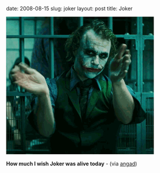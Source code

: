 date: 2008-08-15
slug: joker
layout: post
title: Joker


<a href="http://img.perezhilton.com/wp-content/uploads/2008/08/joker.gif"><img src="/static/tumblr_files/f9Giua8n6c8vgejfYD3XKHx0_400.gif"/></a><br/><p><b>How much I wish Joker was alive today</b> - (via <a href="http://mindsink.watchtheworld.org/" target="_blank">angad</a>)</p>
